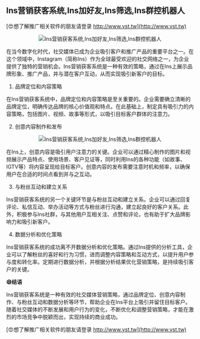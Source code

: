 ## **Ins营销获客系统,Ins加好友,Ins筛选,Ins群控机器人**

[😍想了解推广相关软件的朋友请登录 http://www.vst.tw](http://www.vst.tw)

 <center><img src="https://vst.tw/MP4/tuiguang/png/2.png" alt="Ins营销获客系统,Ins加好友,Ins筛选,Ins群控机器人"></center>

在当今数字化时代，社交媒体已成为企业吸引客户和推广产品的重要平台之一。在这个领域中，Instagram（简称Ins）作为全球最受欢迎的社交网络之一，为企业提供了独特的营销机会。Ins营销获客系统是一种有效的策略，通过在Ins上展示品牌形象、推广产品，并与潜在客户互动，从而实现吸引新客户的目标。

1. 品牌定位和内容策略

在Ins营销获客系统中，品牌定位和内容策略是至关重要的。企业需要确立清晰的品牌定位，明确传达品牌的核心价值观和特点。在此基础上，制定具有吸引力的内容策略，包括图片、视频、故事等形式，以吸引目标客户群体的注意力。

2. 创意内容制作和发布

 <center><img src="https://vst.tw/MP4/tuiguang/png/1.png" alt="Ins营销获客系统,Ins加好友,Ins筛选,Ins群控机器人"></center>

在Ins上，创意内容是吸引用户注意力的关键。企业可以通过精心制作的图片和视频展示产品特点、使用场景、客户见证等，同时利用Ins的各种功能（如故事、IGTV等）将内容呈现给目标客户。创意内容的发布需要注意时机和频率，以确保用户在合适的时间点看到并与之互动。

3. 与粉丝互动和建立关系

Ins营销获客系统的另一个关键环节是与粉丝互动和建立关系。企业可以通过回复评论、私信互动、举办活动等方式与粉丝进行沟通，建立起良好的客户关系。此外，积极参与Ins社群，与其他用户互相关注、点赞和评论，也有助于扩大品牌影响力和吸引新客户。

4. 数据分析和优化策略

Ins营销获客系统的成功离不开数据分析和优化策略。通过Ins提供的分析工具，企业可以了解粉丝的喜好和行为习惯，进而调整内容策略和互动方式，以提升用户参与度和转化率。定期进行数据分析，并根据分析结果优化营销策略，是持续吸引客户的关键。

**😄结语**

Ins营销获客系统是一种有效的社交媒体营销策略，通过品牌定位、创意内容制作、与粉丝互动和数据分析等环节，帮助企业在Ins平台上吸引并留住目标客户。随着社交媒体的不断发展和用户行为的变化，不断优化和调整营销策略，才能在激烈的市场竞争中脱颖而出，实现持续的商业成功。

[😍想了解推广相关软件的朋友请登录 http://www.vst.tw](http://www.vst.tw)



